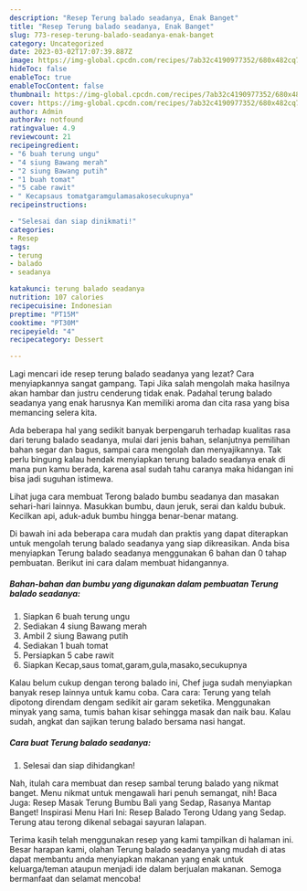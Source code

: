 ```yaml
---
description: "Resep Terung balado seadanya, Enak Banget"
title: "Resep Terung balado seadanya, Enak Banget"
slug: 773-resep-terung-balado-seadanya-enak-banget
category: Uncategorized
date: 2023-03-02T17:07:39.887Z
image: https://img-global.cpcdn.com/recipes/7ab32c4190977352/680x482cq70/terung-balado-seadanya-foto-resep-utama.jpg
hideToc: false
enableToc: true
enableTocContent: false
thumbnail: https://img-global.cpcdn.com/recipes/7ab32c4190977352/680x482cq70/terung-balado-seadanya-foto-resep-utama.jpg
cover: https://img-global.cpcdn.com/recipes/7ab32c4190977352/680x482cq70/terung-balado-seadanya-foto-resep-utama.jpg
author: Admin
authorAv: notfound
ratingvalue: 4.9
reviewcount: 21
recipeingredient:
- "6 buah terung ungu"
- "4 siung Bawang merah"
- "2 siung Bawang putih"
- "1 buah tomat"
- "5 cabe rawit"
- " Kecapsaus tomatgaramgulamasakosecukupnya"
recipeinstructions:

- "Selesai dan siap dinikmati!"
categories:
- Resep
tags:
- terung
- balado
- seadanya

katakunci: terung balado seadanya 
nutrition: 107 calories
recipecuisine: Indonesian
preptime: "PT15M"
cooktime: "PT30M"
recipeyield: "4"
recipecategory: Dessert

---
```



Lagi mencari ide resep terung balado seadanya yang lezat? Cara menyiapkannya sangat gampang. Tapi Jika salah mengolah maka hasilnya akan hambar dan justru cenderung tidak enak. Padahal terung balado seadanya yang enak harusnya Kan memiliki aroma dan cita rasa yang bisa memancing selera kita.


Ada beberapa hal yang sedikit banyak berpengaruh terhadap kualitas rasa dari terung balado seadanya, mulai dari jenis bahan, selanjutnya pemilihan bahan segar dan bagus, sampai cara mengolah dan menyajikannya. Tak perlu bingung kalau hendak menyiapkan terung balado seadanya enak di mana pun kamu berada, karena asal sudah tahu caranya maka hidangan ini bisa jadi suguhan istimewa.

Lihat juga cara membuat Terong balado bumbu seadanya dan masakan sehari-hari lainnya. Masukkan bumbu, daun jeruk, serai dan kaldu bubuk. Kecilkan api, aduk-aduk bumbu hingga benar-benar matang.


Di bawah ini ada beberapa cara mudah dan praktis yang dapat diterapkan untuk mengolah terung balado seadanya yang siap dikreasikan. Anda bisa menyiapkan Terung balado seadanya menggunakan 6 bahan dan 0 tahap pembuatan. Berikut ini cara dalam membuat hidangannya.

<!--inarticleads1-->

##### Bahan-bahan dan bumbu yang digunakan dalam pembuatan Terung balado seadanya:

1. Siapkan 6 buah terung ungu
1. Sediakan 4 siung Bawang merah
1. Ambil 2 siung Bawang putih
1. Sediakan 1 buah tomat
1. Persiapkan 5 cabe rawit
1. Siapkan  Kecap,saus tomat,garam,gula,masako,secukupnya


Kalau belum cukup dengan terong balado ini, Chef juga sudah menyiapkan banyak resep lainnya untuk kamu coba. Cara cara: Terung yang telah dipotong direndam dengam sedikit air garam seketika. Menggunakan minyak yang sama, tumis bahan kisar sehingga masak dan naik bau. Kalau sudah, angkat dan sajikan terung balado bersama nasi hangat. 

<!--inarticleads2-->

##### Cara buat Terung balado seadanya:


1. Selesai dan siap dihidangkan!

Nah, itulah cara membuat dan resep sambal terung balado yang nikmat banget. Menu nikmat untuk mengawali hari penuh semangat, nih! Baca Juga: Resep Masak Terung Bumbu Bali yang Sedap, Rasanya Mantap Banget! Inspirasi Menu Hari Ini: Resep Balado Terong Udang yang Sedap. Terung atau terong dikenal sebagai sayuran lalapan. 

Terima kasih telah menggunakan resep yang kami tampilkan di halaman ini. Besar harapan kami, olahan Terung balado seadanya yang mudah di atas dapat membantu anda menyiapkan makanan yang enak untuk keluarga/teman ataupun menjadi ide dalam berjualan makanan. Semoga bermanfaat dan selamat mencoba!
